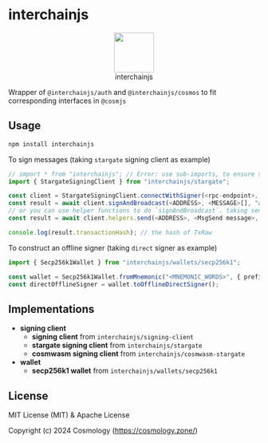 # interchainjs

<p align="center">
  <img src="https://user-images.githubusercontent.com/545047/188804067-28e67e5e-0214-4449-ab04-2e0c564a6885.svg" width="80"><br />
    interchainjs
</p>

Wrapper of `@interchainjs/auth` and `@interchainjs/cosmos` to fit corresponding interfaces in `@cosmjs` 

## Usage

```sh
npm install interchainjs
```

To sign messages (taking `stargate` signing client as example)

```ts
// import * from "interchainjs"; // Error: use sub-imports, to ensure small app size
import { StargateSigningClient } from "interchainjs/stargate";

const client = StargateSigningClient.connectWithSigner(<rpc-endpoint>, <offline signer>);
const result = await client.signAndBroadcast(<ADDRESS>, <MESSAGE>[], "auto");
// or you can use helper functions to do `signAndBroadcast`. taking send tokens as example
const result = await client.helpers.send(<ADDRESS>, <MsgSend message>, "auto", "");

console.log(result.transactionHash); // the hash of TxRaw
```

To construct an offline signer (taking `direct` signer as example)

```ts
import { Secp256k1Wallet } from "interchainjs/wallets/secp256k1";

const wallet = Secp256k1Wallet.fromMnemonic("<MNEMONIC_WORDS>", { prefix: "<prefix>" });
const directOfflineSigner = wallet.toOfflineDirectSigner();
```

## Implementations

- **signing client**
  - **signing client** from `interchainjs/signing-client`
  - **stargate signing client** from `interchainjs/stargate`
  - **cosmwasm signing client** from `interchainjs/cosmwasm-stargate`
- **wallet**
  - **secp256k1 wallet** from `interchainjs/wallets/secp256k1`

## License

MIT License (MIT) & Apache License

Copyright (c) 2024 Cosmology (https://cosmology.zone/)